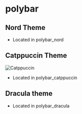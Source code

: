 # polybar

## Nord Theme

- Located in polybar_nord

## Catppuccin Theme

![Catppuccin](https://github.com/miscellaneous-mice/polybar/assets/79500624/7d744cec-4026-4ae7-99b5-127b9606842a)

- Located in polybar_catppuccin

## Dracula theme

- Located in polybar_dracula
